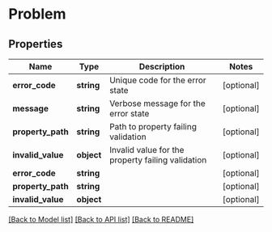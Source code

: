 # Problem

## Properties
Name | Type | Description | Notes
------------ | ------------- | ------------- | -------------
**error_code** | **string** | Unique code for the error state | [optional] 
**message** | **string** | Verbose message for the error state | [optional] 
**property_path** | **string** | Path to property failing validation | [optional] 
**invalid_value** | **object** | Invalid value for the property failing validation | [optional] 
**error_code** | **string** |  | [optional] 
**property_path** | **string** |  | [optional] 
**invalid_value** | **object** |  | [optional] 

[[Back to Model list]](../../README.md#documentation-for-models) [[Back to API list]](../../README.md#documentation-for-api-endpoints) [[Back to README]](../../README.md)

